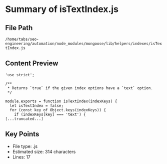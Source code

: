 # Summary of isTextIndex.js
  
## File Path
`/home/tabs/seo-engineering/automation/node_modules/mongoose/lib/helpers/indexes/isTextIndex.js`

## Content Preview
```
'use strict';

/**
 * Returns `true` if the given index options have a `text` option.
 */

module.exports = function isTextIndex(indexKeys) {
  let isTextIndex = false;
  for (const key of Object.keys(indexKeys)) {
    if (indexKeys[key] === 'text') {
[...truncated...]
```

## Key Points
- File type: .js
- Estimated size: 314 characters
- Lines: 17
